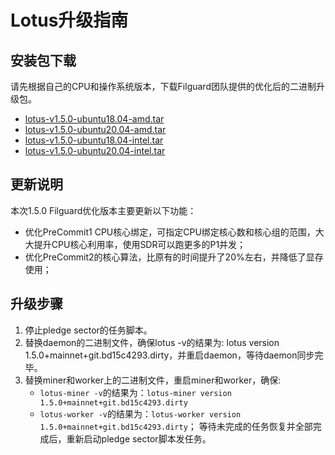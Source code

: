 # Lotus升级指南

## 安装包下载
请先根据自己的CPU和操作系统版本，下载Filguard团队提供的优化后的二进制升级包。
- [lotus-v1.5.0-ubuntu18.04-amd.tar](https://cs-cn-filecoin.oss-cn-beijing.aliyuncs.com/filguard/amd-7302-ubuntu-1804/lotus-v1.5.0-ubuntu18.04-amd-7302.tar)
- [lotus-v1.5.0-ubuntu20.04-amd.tar](https://cs-cn-filecoin.oss-cn-beijing.aliyuncs.com/filguard/amd-7302-ubuntu-2004/lotus-v1.5.0-ubuntu20.04-amd-7302.tar)
- [lotus-v1.5.0-ubuntu18.04-intel.tar](https://cs-cn-filecoin.oss-cn-beijing.aliyuncs.com/filguard/intel-2678-ubuntu-1804/lotus-v1.5.0-ubuntu18.04-intel-2678.tar)
- [lotus-v1.5.0-ubuntu20.04-intel.tar](https://cs-cn-filecoin.oss-cn-beijing.aliyuncs.com/filguard/intel-2678-ubuntu-2004/lotus-v1.5.0-ubuntu20.04-intel-2678.tar)

## 更新说明
本次1.5.0 Filguard优化版本主要更新以下功能：
- 优化PreCommit1 CPU核心绑定，可指定CPU绑定核心数和核心组的范围，大大提升CPU核心利用率，使用SDR可以跑更多的P1并发；
- 优化PreCommit2的核心算法，比原有的时间提升了20%左右，并降低了显存使用；

## 升级步骤
1. 停止pledge sector的任务脚本。
2. 替换daemon的二进制文件，确保lotus -v的结果为: lotus version 1.5.0+mainnet+git.bd15c4293.dirty，并重启daemon，等待daemon同步完毕。
3. 替换miner和worker上的二进制文件，重启miner和worker，确保:
    - `lotus-miner -v`的结果为：`lotus-miner version 1.5.0+mainnet+git.bd15c4293.dirty`
    - `lotus-worker -v`的结果为：`lotus-worker version 1.5.0+mainnet+git.bd15c4293.dirty`；
  等待未完成的任务恢复并全部完成后，重新启动pledge sector脚本发任务。